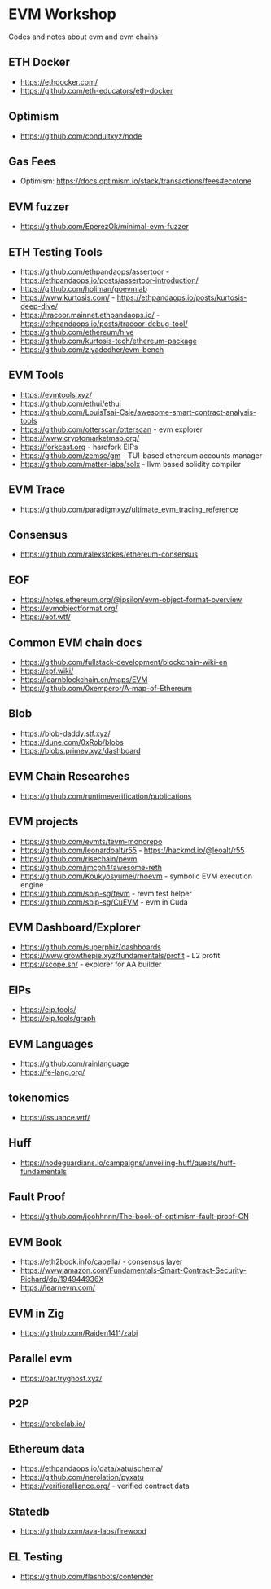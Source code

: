 # EVM Workshop

Codes and notes about evm and evm chains

## ETH Docker

* <https://ethdocker.com/>
* <https://github.com/eth-educators/eth-docker>

## Optimism

* <https://github.com/conduitxyz/node>

## Gas Fees

* Optimism: <https://docs.optimism.io/stack/transactions/fees#ecotone>

## EVM fuzzer

* <https://github.com/EperezOk/minimal-evm-fuzzer>

## ETH Testing Tools

* <https://github.com/ethpandaops/assertoor> - <https://ethpandaops.io/posts/assertoor-introduction/>
* <https://github.com/holiman/goevmlab>
* <https://www.kurtosis.com/> - <https://ethpandaops.io/posts/kurtosis-deep-dive/>
* <https://tracoor.mainnet.ethpandaops.io/> - <https://ethpandaops.io/posts/tracoor-debug-tool/>
* <https://github.com/ethereum/hive>
* <https://github.com/kurtosis-tech/ethereum-package>
* <https://github.com/ziyadedher/evm-bench>

## EVM Tools

* <https://evmtools.xyz/>
* <https://github.com/ethui/ethui>
* <https://github.com/LouisTsai-Csie/awesome-smart-contract-analysis-tools>
* <https://github.com/otterscan/otterscan> - evm explorer
* <https://www.cryptomarketmap.org/>
* <https://forkcast.org> - hardfork EIPs
* <https://github.com/zemse/gm> - TUI-based ethereum accounts manager
* <https://github.com/matter-labs/solx> - llvm based solidity compiler

## EVM Trace

* <https://github.com/paradigmxyz/ultimate_evm_tracing_reference>

## Consensus

* <https://github.com/ralexstokes/ethereum-consensus>

## EOF

* <https://notes.ethereum.org/@ipsilon/evm-object-format-overview>
* <https://evmobjectformat.org/>
* <https://eof.wtf/>

## Common EVM chain docs

* <https://github.com/fullstack-development/blockchain-wiki-en>
* <https://epf.wiki/>
* <https://learnblockchain.cn/maps/EVM>
* <https://github.com/0xemperor/A-map-of-Ethereum>

## Blob

* <https://blob-daddy.stf.xyz/>
* <https://dune.com/0xRob/blobs>
* <https://blobs.primev.xyz/dashboard>

## EVM Chain Researches

* <https://github.com/runtimeverification/publications>

## EVM projects

* <https://github.com/evmts/tevm-monorepo>
* <https://github.com/leonardoalt/r55> - <https://hackmd.io/@leoalt/r55>
* <https://github.com/risechain/pevm>
* <https://github.com/jmcph4/awesome-reth>
* <https://github.com/Koukyosyumei/rhoevm> - symbolic EVM execution engine
* <https://github.com/sbip-sg/tevm> - revm test helper
* <https://github.com/sbip-sg/CuEVM> - evm in Cuda

## EVM Dashboard/Explorer

* <https://github.com/superphiz/dashboards>
* <https://www.growthepie.xyz/fundamentals/profit> - L2 profit
* <https://scope.sh/> - explorer for AA builder

## EIPs

* <https://eip.tools/>
* <https://eip.tools/graph>

## EVM Languages

* <https://github.com/rainlanguage>
* <https://fe-lang.org/>

## tokenomics

* <https://issuance.wtf/>

## Huff

* <https://nodeguardians.io/campaigns/unveiling-huff/quests/huff-fundamentals>

## Fault Proof

* <https://github.com/joohhnnn/The-book-of-optimism-fault-proof-CN>

## EVM Book

* <https://eth2book.info/capella/> - consensus layer
* <https://www.amazon.com/Fundamentals-Smart-Contract-Security-Richard/dp/194944936X>
* <https://learnevm.com/>

## EVM in Zig

* <https://github.com/Raiden1411/zabi>

## Parallel evm

* <https://par.tryghost.xyz/>

## P2P

* <https://probelab.io/>

## Ethereum data

* <https://ethpandaops.io/data/xatu/schema/>
* <https://github.com/nerolation/pyxatu>
* <https://verifieralliance.org/> - verified contract data

## Statedb

* <https://github.com/ava-labs/firewood>

## EL Testing

* <https://github.com/flashbots/contender>
